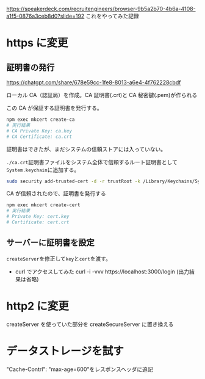https://speakerdeck.com/recruitengineers/browser-9b5a2b70-4b6a-4108-a1f5-0876a3ceb8d0?slide=192
これをやってみた記録

# https に変更

## 証明書の発行

https://chatgpt.com/share/678e59cc-1fe8-8013-a6e4-4f762228cbdf

ローカル CA（認証局）を作成。CA 証明書(.crt)と CA 秘密鍵(.pem)が作られる

この CA が保証する証明書を発行する。

```bash
npm exec mkcert create-ca
# 実行結果
# CA Private Key: ca.key
# CA Certificate: ca.crt
```

証明書はできたが、まだシステムの信頼ストアには入っていない。

`./ca.crt`証明書ファイルをシステム全体で信頼するルート証明書として`System.keychain`に追加する。

```bash
sudo security add-trusted-cert -d -r trustRoot -k /Library/Keychains/System.keychain ./ca.crt
```

CA が信頼されたので、証明書を発行する

```bash
npm exec mkcert create-cert
# 実行結果
# Private Key: cert.key
# Certificate: cert.crt
```

## サーバーに証明書を設定

`createServer`を修正して`key`と`cert`を渡す。

- curl でアクセスしてみた
  curl -i -vvv https://localhost:3000/login
  (出力結果は省略)

# http2 に変更

createServer を使っていた部分を createSecureServer に置き換える

# データストレージを試す

"Cache-Contrl": "max-age=600"をレスポンスヘッダに追記
